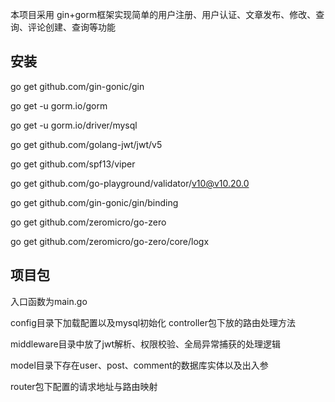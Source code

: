 本项目采用 gin+gorm框架实现简单的用户注册、用户认证、文章发布、修改、查询、评论创建、查询等功能
## 安装

go get github.com/gin-gonic/gin

go get -u gorm.io/gorm

go get -u gorm.io/driver/mysql

go get github.com/golang-jwt/jwt/v5

go get github.com/spf13/viper

go get github.com/go-playground/validator/v10@v10.20.0

go get github.com/gin-gonic/gin/binding

go get github.com/zeromicro/go-zero

go get github.com/zeromicro/go-zero/core/logx


## 项目包
入口函数为main.go

config目录下加载配置以及mysql初始化
controller包下放的路由处理方法

middleware目录中放了jwt解析、权限校验、全局异常捕获的处理逻辑

model目录下存在user、post、comment的数据库实体以及出入参

router包下配置的请求地址与路由映射


